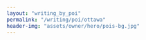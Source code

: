 ```yaml
---
layout: "writing_by_poi"
permalink: "/writing/poi/ottawa"
header-img: "assets/owner/hero/pois-bg.jpg"
---
```

